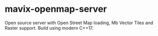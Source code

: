 # mavix-openmap-server
Open source server with Open Street Map loading, Mb Vector Tiles and Raster support. Build using modern C++17.
